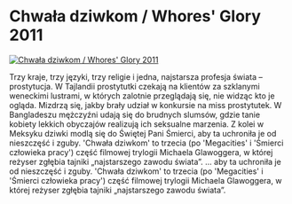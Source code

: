 Chwała dziwkom / Whores' Glory 2011 
=============
[![Chwała dziwkom / Whores' Glory 2011 ](http://vidos.pl/images/player.gif)](http://vidos.pl/chwala-dziwkom-whores-glory-2011)

 Trzy kraje, trzy języki, trzy religie i jedna, najstarsza profesja świata – prostytucja. W Tajlandii prostytutki czekają na klientów za szklanymi weneckimi lustrami, w których zalotnie przeglądają się, nie widząc kto je ogląda. Mizdrzą się, jakby brały udział w konkursie na miss prostytutek. W Bangladeszu mężczyźni udają się do brudnych slumsów, gdzie tanie kobiety lekkich obyczajów realizują ich seksualne marzenia. Z kolei w Meksyku dziwki modlą się do Świętej Pani Śmierci, aby ta uchroniła je od nieszczęść i zguby. 'Chwała dziwkom' to trzecia (po 'Megacities' i 'Śmierci człowieka pracy') część filmowej trylogii Michaela Glawoggera, w której reżyser zgłębia tajniki „najstarszego zawodu świata”.  ... aby ta uchroniła je od nieszczęść i zguby. 'Chwała dziwkom' to trzecia (po 'Megacities' i 'Śmierci człowieka pracy') część filmowej trylogii Michaela Glawoggera, w której reżyser zgłębia tajniki „najstarszego zawodu świata”.
